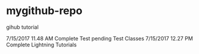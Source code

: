 # mygithub-repo
gihub tutorial

7/15/2017 11.48 AM Complete Test pending Test Classes
7/15/2017 12.27 PM Complete Lightning Tutorials

